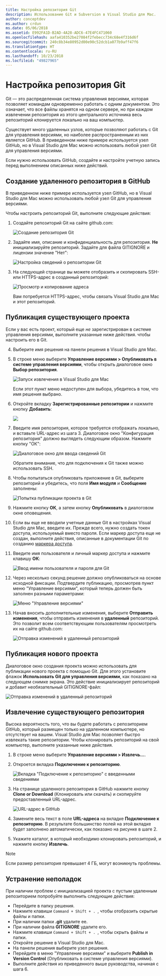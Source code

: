 ```yaml
---
title: Настройка репозитория Git
description: Использование Git и Subversion в Visual Studio для Mac.
author: conceptdev
ms.author: crdun
ms.date: 05/06/2018
ms.assetid: E992FA1D-B2AD-4A28-ADC6-47E4FC471060
ms.openlocfilehash: aafa410352be27084f2febecc734c68e4f316d6f
ms.sourcegitcommit: 240c8b34e80952d00e90c52dcb1a077b9aff47f6
ms.translationtype: HT
ms.contentlocale: ru-RU
ms.lasthandoff: 10/23/2018
ms.locfileid: "49827965"
---
```

# <a name="setting-up-a-git-repository"></a>Настройка репозитория Git

Git — это распределенная система управления версиями, которая позволяет командам одновременно работать с одним документом. Это означает, что все файлы хранятся на одном сервере, но при каждом извлечении репозитория из этого центрального источника весь репозиторий клонируется локально на ваш компьютер.

Существует много удаленных узлов, которые позволяют работать с Git для управления версиями, но наиболее распространенным из них является GitHub. В приведенном ниже примере используется узел GitHub, но в Visual Studio для Mac можно использовать любой узел Git для управления версиями.

Если нужно использовать GitHub, создайте и настройте учетную запись перед выполнением описанных ниже действий. 

## <a name="creating-a-remote-repo-on-github"></a>Создание удаленного репозитория в GitHub

В приведенном ниже примере используется узел GitHub, но в Visual Studio для Mac можно использовать любой узел Git для управления версиями.

Чтобы настроить репозиторий Git, выполните следующие действия:

1. Создайте репозиторий Git на сайте github.com:

    ![Создание репозитория Git](media/version-control-git1-sml.png)

2. Задайте имя, описание и конфиденциальность для репозитория. **Не** инициализируйте репозиторий. Задайте для файла GITIGNORE и лицензии значение "Нет":

    ![Настройка сведений о репозитории Git](media/version-control-git2.png)

3. На следующей странице вы можете отобразить и скопировать SSH- или HTTPS-адрес в созданный репозиторий:

    ![Просмотр и копирование адреса](media/version-control-git3.png)

   Вам потребуется HTTPS-адрес, чтобы связать Visual Studio для Mac и этот репозиторий.


## <a name="publishing-an-existing-project"></a>Публикация существующего проекта

Если у вас есть проект, который еще _не_ зарегистрирован в системе управления версиями, выполните указанные ниже действия. чтобы настроить его в Git.

4.  Выберите имя решения на панели решения в Visual Studio для Mac. 

5. В строке меню выберите **Управление версиями > Опубликовать в системе управления версиями**, чтобы открыть диалоговое окно **Выбор репозитория**.

    ![Запуск извлечения в Visual Studio для Mac](media/version-control-git4-sml.png)

    Если этот пункт меню недоступен для выбора, убедитесь в том, что имя решения выбрано.  

6. Откройте вкладку **Зарегистрированные репозитории** и нажмите кнопку **Добавить**:

    ![](media/version-control-git5.png)

7. Введите имя репозитория, которое требуется отображать локально, и вставьте URL-адрес из шага 3. Диалоговое окно "Конфигурация репозитория" должно выглядеть следующим образом. Нажмите кнопку "ОК": 

    ![Диалоговое окно для ввода сведений Git](media/version-control-git6.png)

    Обратите внимание, что для подключения к Git также можно использовать SSH.

8. Чтобы попытаться опубликовать приложение в Git, выберите репозиторий и убедитесь, что поля **Имя модуля** и **Сообщение** заполнены:

    ![Попытка публикации проекта в Git](media/version-control-git7.png)

9. Нажмите кнопку **ОК**, а затем кнопку **Опубликовать** в диалоговом окне оповещения.

10. Если вы еще не вводили учетные данные Git в настройках Visual Studio для Mac, введите их. Прежде всего, нужно создать токен доступа, используемый вместо пароля. Если маркер доступа еще не создан, выполните действия, описанные в документации Git по созданию [маркера доступа](https://help.github.com/articles/creating-an-access-token-for-command-line-use/).

11. Введите имя пользователя и личный маркер доступа и нажмите клавишу **ОК**:

    ![Ввод имени пользователя и пароля для Git](media/version-control-git9-sml.png)

12. Через несколько секунд решение должно опубликоваться на основе исходной фиксации. Подтвердите публикацию, просмотрев пункт меню "Управление версиями", который теперь должен быть заполнен разными параметрами: 

    ![Меню "Управление версиями"](media/version-control-git10.png)

13. Начав вносить дополнительные изменения, выберите **Отправить изменения**, чтобы отправить изменения в **удаленный** репозиторий. Это позволит всем соответствующим пользователям просмотреть их на сайте github.com: 

    ![Отправка изменений в удаленный репозиторий](media/version-control-git11.png)

## <a name="publishing-a-new-project"></a>Публикация нового проекта

Диалоговое окно создания проекта можно использовать для публикации нового проекта с помощью Git. Для этого установите флажок **Использовать Git для управления версиями**, как показано на следующем снимке экрана. Это действие инициализирует репозиторий и добавит необязательный GITIGNORE-файл:

![Отправка изменений в удаленный репозиторий](media/version-control-git12.png)

## <a name="checkout-an-existing-repository"></a>Извлечение существующего репозитория

Высока вероятность того, что вы будете работать с репозиторием GitHub, который размещен только на удаленном компьютере, но отсутствует на вашем. Visual Studio для Mac позволяет быстро извлекать такие репозитории. Чтобы клонировать репозиторий на свой компьютер, выполните указанные ниже действия.

1. В строке меню выберите **Управление версиями > Извлечь...**.

2. Откроется вкладка **Подключение к репозиторию**.

    ![Вкладка "Подключение к репозиторию" с введенными сведениями](media/version-control-git13.png)

3. На странице удаленного репозитория в GitHub нажмите кнопку **Clone or Download** (Клонировать или скачать) и скопируйте предоставленный URL-адрес.

    ![URL-адрес в GitHub](media/version-control-git14.png)

4. Замените весь текст в поле **URL-адреса** на вкладке **Подключение к репозиторию**. В результате большинство полей на этой вкладке будет заполнено автоматически, как показано на рисунке в шаге 2.

5. Укажите каталог, в который необходимо клонировать репозиторий, и нажмите кнопку **Извлечь**.

> [!NOTE]
> Если размер репозитория превышает 4 ГБ, могут возникнуть проблемы.

## <a name="troubleshooting"></a>Устранение неполадок

При наличии проблем с инициализацией проекта с пустым удаленным репозиторием попробуйте выполнить следующие действия:

- Перейдите в папку решения.
- Нажмите клавиши `Command + Shift + . `, чтобы отобразить скрытые файлы и папки.
- При наличии папки **.git** удалите ее.
- При наличии файла **GITIGNORE** удалите его.
- Нажмите клавиши `Command + Shift + . `, чтобы скрыть файлы и папки.
- Откройте решение в Visual Studio для Mac.
- На панели решения выберите узел решения.
- Перейдите в меню "Управление версиями" и выберите **Publish in Version Control** (Опубликовать в системе управления версиями).
- Выполните действия из приведенного выше руководства, начиная с шага 6.